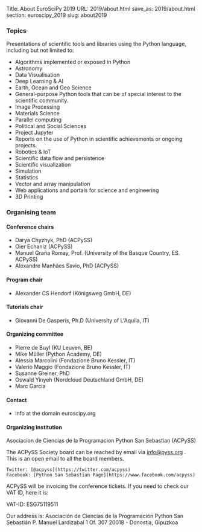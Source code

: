 Title: About EuroSciPy 2019
URL: 2019/about.html
save_as: 2019/about.html
section: euroscipy_2019
slug: about2019

### Topics

Presentations of scientific tools and libraries using the Python language, including but not limited to:

- Algorithms implemented or exposed in Python
- Astronomy
- Data Visualisation
- Deep Learning & AI
- Earth, Ocean and Geo Science
- General-purpose Python tools that can be of special interest to the scientific community.
- Image Processing
- Materials Science
- Parallel computing
- Political and Social Sciences
- Project Jupyter
- Reports on the use of Python in scientific achievements or ongoing projects.
- Robotics & IoT
- Scientific data flow and persistence
- Scientific visualization
- Simulation
- Statistics
- Vector and array manipulation
- Web applications and portals for science and engineering
- 3D Printing

### Organising team

#### Conference chairs

- Darya Chyzhyk, PhD (ACPySS)
- Oier Echaniz (ACPySS)
- Manuel Graña Romay, Prof. (University of the Basque Country, ES. ACPySS)
- Alexandre Manhães Savio, PhD (ACPySS)

#### Program chair

- Alexander CS Hendorf (Königsweg GmbH, DE)

#### Tutorials chair

- Giovanni De Gasperis, Ph.D (University of L'Aquila, IT)

#### Organizing committee

- Pierre de Buyl (KU Leuven, BE)
- Mike Müller (Python Academy, DE)
- Alessia Marcolini (Fondazione Bruno Kessler, IT)
- Valerio Maggio (Fondazione Bruno Kessler, IT)
- Susanne Greiner, PhD
- Oswald Yinyeh (Nordcloud Deutschland GmbH, DE)
- Marc Garcia

#### Contact

- info at the domain euroscipy.org

#### Organizing institution

Asociacion de Ciencias de la Programacion Python San Sebastian (ACPySS)

The ACPySS Society board can be reached by email via info@pyss.org . This is an open email to all the board members.

    Twitter: [@acpyss](https://twitter.com/acpyss)
    Facebook: [Python San Sebastian Page](https://www.facebook.com/acpyss)

ACPySS will be invoicing the conference tickets. If you need to check our VAT ID, here it is:

VAT-ID: ESG75119511

Our address is:
Asociación de Ciencias de la Programación Python San Sebastián
P. Manuel Lardizabal 1 Of. 307
20018 - Donostia, Gipuzkoa